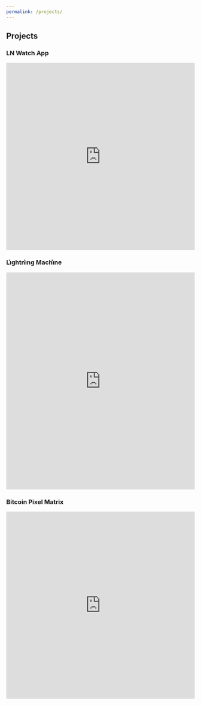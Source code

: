 ```yaml
---
permalink: /projects/
---
```


## Projects

### LN Watch App
<iframe border="0" frameborder="0" height="500" width="100%" src="https://twitframe.com/show?url=https://twitter.com/CandleHater/status/1202283604237307910"></iframe>

### Li͛ghtni͛ng Machi͛ne
<iframe border="0" frameborder="0" height="580" width="100%" src="https://twitframe.com/show?url=https://twitter.com/CandleHater/status/1178065927742660609"></iframe>

### Bitcoin Pixel Matrix
<iframe border="0" frameborder="0" height="500" width="100%" src="https://twitframe.com/show?url=https://twitter.com/CandleHater/status/1137465906253225984"></iframe>
